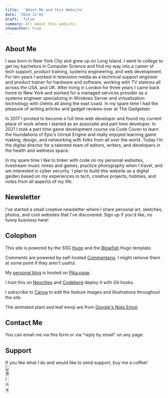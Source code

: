```yaml
---
title:  'About Me and this Website'
date: '2024-12-01'
draft:  false
summary: All about this website.
showauthor: true
---
```


## About Me

I was born in New York City and grew up on Long Island. I went to college to get my bachelors in Computer Science and find my way into a career of tech support, product training, systems engineering, and web development. For ten years I worked in television media as a technical support engineer and product trainer for hardware and software, working with TV stations all across the USA, and UK. After living in London for three years I came back home to New York and worked for a managed services provider as a systems engineer specializing in Windows Server and virtualization technology with clients all along the east coast. In my spare time I had the pleasure of writing articles and gadget reviews over at The Gadgeteer.

In 2017 I pivoted to become a full time web developer and found my current place of work where I started as an associate and part time developer. In 2021 I took a part time game development course via Code Coven to learn the foundations of Epic’s Unreal Engine and really enjoyed learning game making, design, and networking with folks from all over the world. Today I’m the digital director for a talented team of editors, writers, and developers in the health and wellness space.

In my spare time I like to tinker with code on my personal websites, livestream music mixes and games, practice photography when I travel, and am interested in cyber security. I plan to build this website as a digital garden based on my experiences in tech, creative projects, hobbies, and notes from all aspects of my life.

## Newsletter

I've started a small creative newsletter where I share personal art, sketches, photos, and cool websites that I've discovered. Sign up if you'd like, no funny business here!

<div style="display: none" class="pb-subscribe-form" data-org="5b1634bb-36a2-477a-96eb-d04ff16b5b7a" data-description="Subscribe for a letter from me to your inbox 💌" data-description-color="inherit" data-email-input-placeholder="Enter Email Address" data-submit-button-label="Subscribe" data-submit-button-text-color="inherit" data-submit-button-background-color="inherit" data-confirmation-title="You're In" data-confirmation-msg="Thank you for subscribing!" data-background-color="inherit" data-use-my-website-font="true"></div><script async src=https://pencilbooth.com/scripts/embed.js></script>

## Colophon

This site is powered by the SSG [Hugo](https://gohugo.io) and the [Blowfish](https://blowfish.page) Hugo template.

Comments are powered by self-hosted [Commentario](https://comentario.app/). I might remove them at some point if they aren't useful.

My [personal blog](https://blog.binarydigit.city) is hosted on [Pika.page](https://pika.page).

I host this on [Neocities](https://neocities.org/site/binarydigit) and [Codeberg](https://codeberg.org/binarydigit) deploy it with Git hooks.

I subscribe to [Canva](https://canva.com) to edit the feature images and illustrations throughout the site.

The animated plant and leaf emoji are from [Google's Noto Emoji](https://googlefonts.github.io/noto-emoji-animation/).

## Contact Me

You can email me via this form or via "reply by email" on any page:

<script data-letterbirduser="binarydigit" data-showheader="true" src="https://letterbird.co/embed/v1.js"></script>


## Support

If you like what I do and would like to send support, buy me a coffee! <a href="https://ko-fi.com/binarydigit" target="_blank"><img class="nozoom" src="https://binarycdn.b-cdn.net/sparklemug.gif" alt="BinaryDigit on ko-fi.com" width="15%"></a>